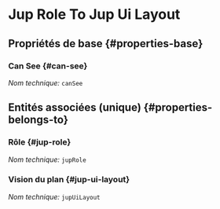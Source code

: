 #  Jup Role To Jup Ui Layout
<!--- THIS FILE IS GENERATED PLEASE DO NOT EDIT IT DIRECTLY --->



## Propriétés de base {#properties-base}

### Can See {#can-see}



*Nom technique:* ```canSee```


## Entités associées (unique) {#properties-belongs-to}

### Rôle {#jup-role}



*Nom technique:* ```jupRole```

### Vision du plan {#jup-ui-layout}



*Nom technique:* ```jupUiLayout```





